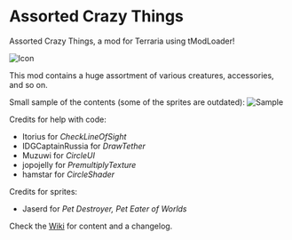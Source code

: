 # Assorted Crazy Things
Assorted Crazy Things, a mod for Terraria using tModLoader!

![Icon](https://raw.githubusercontent.com/Werebearguy/AssortedCrazyThings/master/icon.png)

This mod contains a huge assortment of various creatures, accessories, and so on.

Small sample of the contents (some of the sprites are outdated):
![Sample](https://raw.githubusercontent.com/Werebearguy/AssortedCrazyThings/master/sample.png)

Credits for help with code:
 * Itorius for *CheckLineOfSight*
 * IDGCaptainRussia for *DrawTether*
 * Muzuwi for *CircleUI*
 * jopojelly for *PremultiplyTexture*
 * hamstar for *CircleShader*

Credits for sprites:
 * Jaserd for *Pet Destroyer, Pet Eater of Worlds*

Check the [Wiki](https://github.com/Werebearguy/AssortedCrazyThings/wiki) for content and a changelog.
